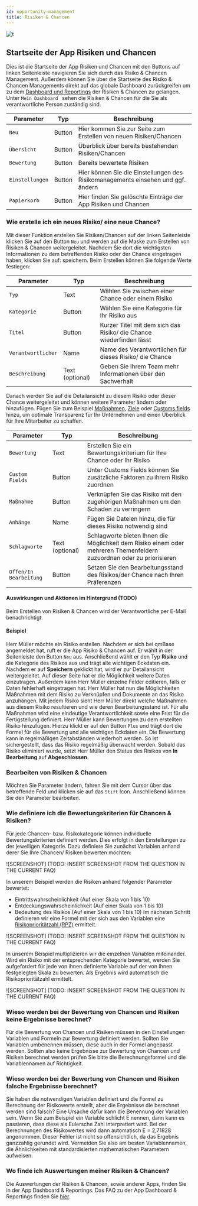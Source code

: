 ```yaml
---
id: opportunity-management
title: Risiken & Chancen
---
```


![t](https://caqadmin.blob.core.windows.net/public-screenshots/All%20Integration%20Specs/Opportunities.png)

## Startseite der App Risiken und Chancen

Dies ist die Startseite der App Risiken und Chancen mit den Buttons auf linken Seitenleiste navigieren Sie sich durch das Risiko & Chancen Management. Außerdem können Sie über die Startseite des Risiko & Chancen Managements direkt auf das globale Dashboard zurückgreifen um zu dem [Dashboard und Reportings](dashboard.mdx) der Risiken & Chancen zu gelangen. Unter <code>Mein Dashboard </code> sehen die Risiken & Chancen für die Sie als verantwortliche Person zuständig sind.

| Parameter                  | Typ    | Beschreibung                                                                     |
| -------------------------- | ------ | -------------------------------------------------------------------------------- |
| <code>Neu</code>           | Button | Hier kommen Sie zur Seite zum Erstellen von neuen Risiken/Chancen                |
| <code>Übersicht</code>     | Button | Überblick über bereits bestehenden Risiken/Chancen                               |
| <code>Bewertung</code>     | Button | Bereits bewertete Risiken                                                        |
| <code>Einstellungen</code> | Button | Hier können Sie die Einstellungen des Risikomanagements einsehen und ggf. ändern |
| <code>Papierkorb</code>    | Button | Hier finden Sie gelöschte Einträge der App Risiken und Chancen                   |

### Wie erstelle ich ein neues Risiko/ eine neue Chance?

Mit dieser Funktion erstellen Sie Risiken/Chancen auf der linken Seitenleiste klicken Sie auf den Button <code>Neu</code> und werden auf die Maske zum Erstellen von Risiken & Chancen weitergeleitet. Nachdem Sie dort die wichtigsten Informationen zu dem betreffenden Risiko oder der Chance eingetragen haben, klicken Sie auf: speichern.
Beim Erstellen können Sie folgende Werte festlegen:

| Parameter                     | Typ             | Beschreibung                                                        |
| ----------------------------- | --------------- | ------------------------------------------------------------------- |
| <code>Typ</code>              | Text            | Wählen Sie zwischen einer Chance oder einem Risiko                  |
| <code>Kategorie</code>        | Button          | Wählen Sie eine Kategorie für Ihr Risiko aus                        |
| <code>Titel</code>            | Button          | Kurzer Titel mit dem sich das Risiko/ die Chance wiederfinden lässt |
| <code>Verantwortlicher</code> | Name            | Name des Verantwortlichen für dieses Risiko/ die Chance             |
| <code>Beschreibung</code>     | Text (optional) | Geben Sie Ihrem Team mehr Informationen über den Sachverhalt        |

Danach werden Sie auf die Detailansicht zu diesem Risiko oder dieser Chance weitergeleitet und können weitere Parameter ändern oder hinzufügen. Fügen Sie zum Beispiel [Maßnahmen](projects-and-tasks.md), [Ziele](goal-management.md) oder [Customs fields](/docs/faqs/80) hinzu, um optimale Transparenz für Ihr Unternehmen und einen Überblick für Ihre Mitarbeiter zu schaffen.

| Parameter                         | Typ             | Beschreibung                                                                                                          |
| --------------------------------- | --------------- | --------------------------------------------------------------------------------------------------------------------- |
| <code>Bewertung</code>            | Text            | Erstellen Sie ein Bewertungskriterium für Ihre Chance oder Ihr Risiko                                                 |
| <code>Custom Fields</code>        | Button          | Unter Customs Fields können Sie zusätzliche Faktoren zu ihrem Risiko zuordnen                                         |
| <code>Maßnahme </code>            | Button          | Verknüpfen Sie das Risiko mit den zugehörigen Maßnahmen um den Schaden zu verringern                                  |
| <code>Anhänge</code>              | Name            | Fügen Sie Dateien hinzu, die für dieses Risiko notwendig sind                                                         |
| <code>Schlagworte</code>          | Text (optional) | Schlagworte bieten Ihnen die Möglichkeit dem Risiko einem oder mehreren Themenfeldern zuzuordnen oder zu priorisieren |
| <code>Offen/In Bearbeitung</code> | Button          | Setzen Sie den Bearbeitungsstand des Risikos/der Chance nach Ihren Präferenzen                                        |

#### Auswirkungen und Aktionen im Hintergrund (TODO)

Beim Erstellen von Risiken & Chancen wird der Verantwortliche per E-Mail benachrichtigt.

#### Beispiel

Herr Müller möchte ein Risiko erstellen. Nachdem er sich bei qmBase angemeldet hat, ruft er die App Risiko & Chancen auf. Er wählt in der Seitenleiste den Button <code>Neu</code> aus. Anschließend wählt er den Typ **Risiko** und die Kategorie des Risikos aus und trägt alle wichtigen Eckdaten ein. Nachdem er auf **Speichern** geklickt hat, wird er zur Detailansicht weitergeleitet. Auf dieser Seite hat er die Möglichkeit weitere Daten einzutragen. Außerdem kann Herr Müller einzelne Felder editieren, falls er Daten fehlerhaft eingetragen hat.
Herr Müller hat nun die Möglichkeiten Maßnahmen mit dem Risiko zu Verknüpfen und Dokumente an das Risiko anzuhängen. Mit jedem Risiko sieht Herr Müller direkt welche Maßnahmen aus diesem Risiko resultieren und wie deren Bearbeitungsstand ist. Für alle Maßnahmen wird eine eindeutige Verantwortlichkeit sowie eine Frist für die Fertigstellung definiert.
Herr Müller kann Bewertungen zu dem erstellten Risiko hinzufügen. Hierzu klickt er auf den Button <code>Plus</code> und trägt dort die Formel für die Bewertung und alle wichtigen Eckdaten ein. Die Bewertung kann in regelmäßigen Zeitabständen wiederholt werden. So ist sichergestellt, dass das Risiko regelmäßig überwacht werden. Sobald das Risiko eliminiert wurde, setzt Herr Müller den Status des Risikos von **In Bearbeitung** auf **Abgeschlossen**.

### Bearbeiten von Risiken & Chancen

Möchten Sie Parameter ändern, fahren Sie mit dem Cursor über das betreffende Feld und klicken sie auf das <code>Stift</code> Icon. Anschließend können Sie den Parameter bearbeiten.

### Wie definiere ich die Bewertungskriterien für Chancen & Risiken?

Für jede Chancen- bzw. Risikokategorie können individuelle Bewertungskriterien definiert werden. Dies erfolgt in den Einstellungen zu der jeweiligen Kategorie.
Dazu definiere Sie zunächst Variablen anhand derer Sie Ihre Chancen/ Risiken bewerten möchten:

![SCREENSHOT] (TODO: INSERT SCREENSHOT FROM THE QUESTION IN THE CURRENT FAQ)

In unserem Beispiel werden die Risiken anhand folgender Parameter bewertet:

- Eintrittswahrscheinlichkeit (Auf einer Skala von 1 bis 10)
- Entdeckungswahrscheinlichkeit (Auf einer Skala von 1 bis 10)
- Bedeutung des Risikos (Auf einer Skala von 1 bis 10)
  Im nächsten Schritt definieren wir eine Formel mit der sich aus den Variablen eine [Risikoprioritätzahl (RPZ)](https://www.qmbase.com/fmea-fehlermoeglichkeits-und-einfluss-analyse/) ermittelt.

![SCREENSHOT] (TODO: INSERT SCREENSHOT FROM THE QUESTION IN THE CURRENT FAQ)

In unserem Beispiel multiplizieren wir die einzelnen Variablen miteinander.
Wird ein Risiko mit der entsprechenden Kategorie bewertet, werden Sie aufgefordert für jede von ihnen definierte Variable auf der von Ihnen festgelegten Skala zu bewerten. Als Ergebnis wird automatisch die Risikoprioritätzahl ermittelt.

![SCREENSHOT] (TODO: INSERT SCREENSHOT FROM THE QUESTION IN THE CURRENT FAQ)

### Wieso werden bei der Bewertung von Chancen und Risiken keine Ergebnisse berechnet?

Für die Bewertung von Chancen und Risiken müssen in den Einstellungen Variablen und Formeln zur Bewertung definiert werden. Sollten Sie Variablen umbenennen müssen, diese auch in der Formel angepasst werden. Sollten also keine Ergebnisse zur Bewertung von Chancen und Risiken berechnet werden prüfen Sie bitte die Berechnungsformel und die Variablennamen auf Richtigkeit.

### Wieso werden bei der Bewertung von Chancen und Risiken falsche Ergebnisse berechnet?

Sie haben die notwendigen Variablen definiert und die Formel zu Berechnung der Risikowerte erstellt, aber die Ergebnisse die berechnet werden sind falsch?
Eine Ursache dafür kann die Benennung der Variablen sein. Wenn Sie zum Beispiel ein Variable schlicht E nennen, dann kann es passieren, dass diese als Eulersche Zahl interpretiert wird. Bei der Berechnungen des Risikowertes wird dann automatisch E = 2,71828 angenommen. Dieser Fehler ist nicht so offensichtlich, da das Ergebnis ganzzahlig gerundet wird. Vermeiden Sie also am besten Variablennamen, die Ähnlichkeiten mit standardisierten mathematischen Parametern aufweisen.

### Wo finde ich Auswertungen meiner Risiken & Chancen?

Die Auswertungen der Risiken & Chancen, sowie anderer Apps, finden Sie in der App Dashboard & Reportings. Das FAQ zu der App Dashboard & Reportings finden Sie [hier](dashboard.mdx).
